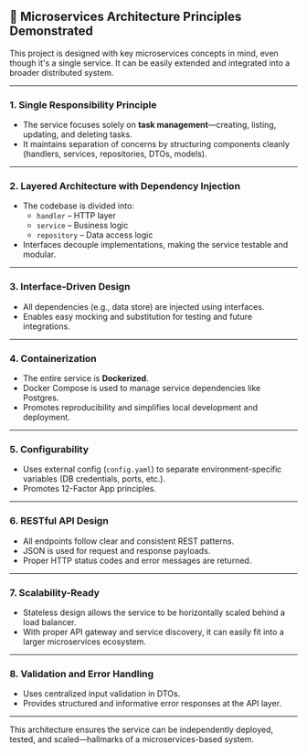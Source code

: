 ## 🧱 Microservices Architecture Principles Demonstrated

This project is designed with key microservices concepts in mind, even though it's a single service. It can be easily extended and integrated into a broader distributed system.

---

###  1. **Single Responsibility Principle**
- The service focuses solely on **task management**—creating, listing, updating, and deleting tasks.
- It maintains separation of concerns by structuring components cleanly (handlers, services, repositories, DTOs, models).

---

###  2. **Layered Architecture with Dependency Injection**
- The codebase is divided into:
  - `handler` – HTTP layer
  - `service` – Business logic
  - `repository` – Data access logic
- Interfaces decouple implementations, making the service testable and modular.

---

###  3. **Interface-Driven Design**
- All dependencies (e.g., data store) are injected using interfaces.
- Enables easy mocking and substitution for testing and future integrations.

---

###  4. **Containerization**
- The entire service is **Dockerized**.
- Docker Compose is used to manage service dependencies like Postgres.
- Promotes reproducibility and simplifies local development and deployment.

---

###  5. **Configurability**
- Uses external config (`config.yaml`) to separate environment-specific variables (DB credentials, ports, etc.).
- Promotes 12-Factor App principles.

---

###  6. **RESTful API Design**
- All endpoints follow clear and consistent REST patterns.
- JSON is used for request and response payloads.
- Proper HTTP status codes and error messages are returned.

---

###  7. **Scalability-Ready**
- Stateless design allows the service to be horizontally scaled behind a load balancer.
- With proper API gateway and service discovery, it can easily fit into a larger microservices ecosystem.

---

###  8. **Validation and Error Handling**
- Uses centralized input validation in DTOs.
- Provides structured and informative error responses at the API layer.

---

This architecture ensures the service can be independently deployed, tested, and scaled—hallmarks of a microservices-based system.

